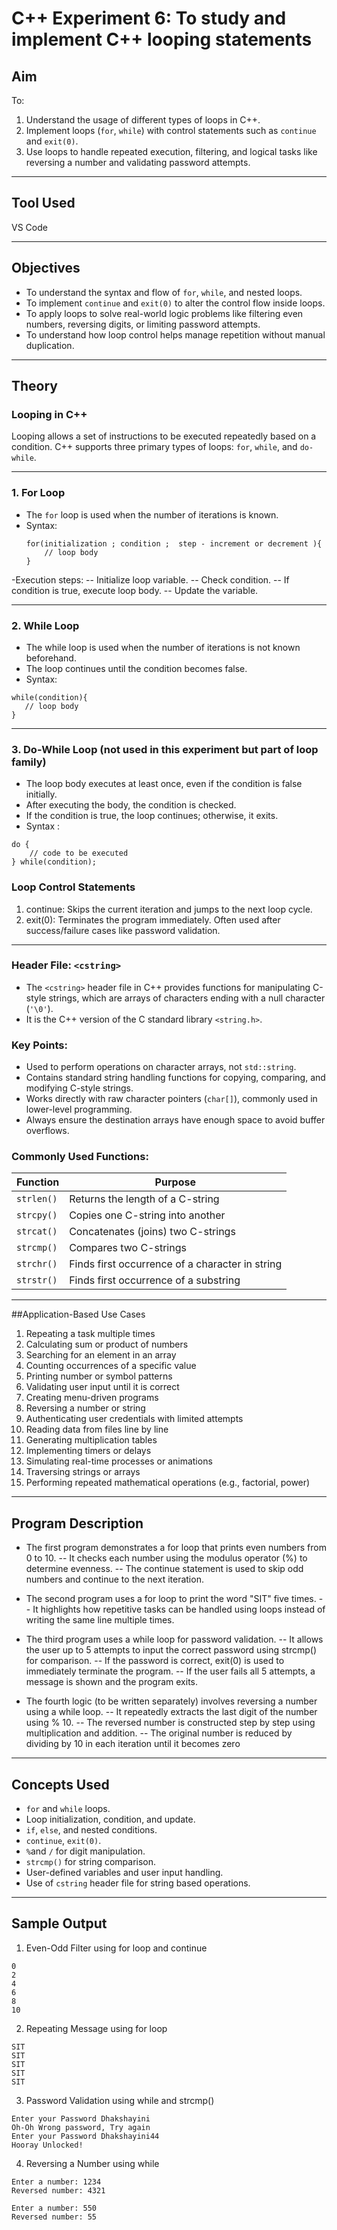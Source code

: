 # C++ Experiment 6: To study and implement C++ looping statements

## Aim

To:
1. Understand the usage of different types of loops in C++.
2. Implement loops (`for`, `while`) with control statements such as `continue` and `exit(0)`.
3. Use loops to handle repeated execution, filtering, and logical tasks like reversing a number and validating password attempts.

---

## Tool Used

VS Code

---

## Objectives

- To understand the syntax and flow of `for`, `while`, and nested loops.
- To implement `continue` and `exit(0)` to alter the control flow inside loops.
- To apply loops to solve real-world logic problems like filtering even numbers, reversing digits, or limiting password attempts.
- To understand how loop control helps manage repetition without manual duplication.

---

## Theory

### Looping in C++
Looping allows a set of instructions to be executed repeatedly based on a condition. C++ supports three primary types of loops: `for`, `while`, and `do-while`.

---

### 1. For Loop

- The `for` loop is used when the number of iterations is known.
- Syntax:
  ```
  for(initialization ; condition ;  step - increment or decrement ){
      // loop body
  }
  ```
-Execution steps:
-- Initialize loop variable.
-- Check condition.
-- If condition is true, execute loop body.
-- Update the variable.

--- 

### 2. While Loop
- The while loop is used when the number of iterations is not known beforehand.
- The loop continues until the condition becomes false.
- Syntax:
 ```
while(condition){
    // loop body
}
```
--- 

### 3. Do-While Loop (not used in this experiment but part of loop family)
- The loop body executes at least once, even if the condition is false initially.
- After executing the body, the condition is checked.
- If the condition is true, the loop continues; otherwise, it exits.
- Syntax :
```
do {
    // code to be executed
} while(condition);
```
### Loop Control Statements
1. continue: Skips the current iteration and jumps to the next loop cycle.
2. exit(0): Terminates the program immediately. Often used after success/failure cases like password validation.

---

### Header File: `<cstring>`
- The `<cstring>` header file in C++ provides functions for manipulating C-style strings, which are arrays of characters ending with a null character (`'\0'`).
- It is the C++ version of the C standard library `<string.h>`.

### Key Points:
- Used to perform operations on character arrays, not `std::string`.
- Contains standard string handling functions for copying, comparing, and modifying C-style strings.
- Works directly with raw character pointers (`char[]`), commonly used in lower-level programming.
-  Always ensure the destination arrays have enough space to avoid buffer overflows.

### Commonly Used Functions:

| Function      | Purpose                                        |
|---------------|------------------------------------------------|
| `strlen()`    | Returns the length of a C-string               |
| `strcpy()`    | Copies one C-string into another               |
| `strcat()`    | Concatenates (joins) two C-strings             |
| `strcmp()`    | Compares two C-strings                         |
| `strchr()`    | Finds first occurrence of a character in string|
| `strstr()`    | Finds first occurrence of a substring          |

--- 

##Application-Based Use Cases
1. Repeating a task multiple times
2. Calculating sum or product of numbers
3. Searching for an element in an array
4. Counting occurrences of a specific value
5. Printing number or symbol patterns
6. Validating user input until it is correct
7. Creating menu-driven programs
8. Reversing a number or string
9. Authenticating user credentials with limited attempts
10. Reading data from files line by line
11. Generating multiplication tables
12. Implementing timers or delays
13. Simulating real-time processes or animations
14. Traversing strings or arrays
15. Performing repeated mathematical operations (e.g., factorial, power)

--- 

## Program Description
- The first program demonstrates a for loop that prints even numbers from 0 to 10.
-- It checks each number using the modulus operator (%) to determine evenness.
-- The continue statement is used to skip odd numbers and continue to the next iteration.

- The second program uses a for loop to print the word "SIT" five times.
-- It highlights how repetitive tasks can be handled using loops instead of writing the same line multiple times.

- The third program uses a while loop for password validation.
-- It allows the user up to 5 attempts to input the correct password using strcmp() for comparison.
-- If the password is correct, exit(0) is used to immediately terminate the program.
-- If the user fails all 5 attempts, a message is shown and the program exits.

- The fourth logic (to be written separately) involves reversing a number using a while loop.
-- It repeatedly extracts the last digit of the number using % 10.
-- The reversed number is constructed step by step using multiplication and addition.
-- The original number is reduced by dividing by 10 in each iteration until it becomes zero

---

## Concepts Used
- `for` and `while` loops.
- Loop initialization, condition, and update.
- `if`, `else`, and nested conditions.
- `continue`, `exit(0)`.
- `%`and `/` for digit manipulation.
- `strcmp()` for string comparison.
- User-defined variables and user input handling.
- Use of `cstring` header file for string based operations.

---

## Sample Output
1. Even-Odd Filter using for loop and continue
```
0
2
4
6
8
10
```
2. Repeating Message using for loop
```
SIT
SIT
SIT
SIT
SIT
```

3. Password Validation using while and strcmp()
```
Enter your Password	Dhakshayini
Oh-Oh Wrong password, Try again
Enter your Password	Dhakshayini44
Hooray Unlocked!
```

4. Reversing a Number using while
```
Enter a number: 1234
Reversed number: 4321

Enter a number: 550
Reversed number: 55
```
